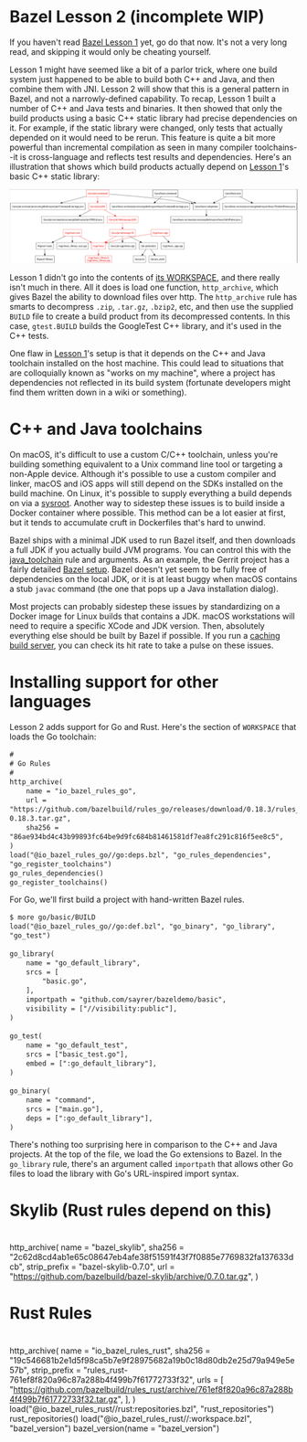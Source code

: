 # Bazel Lesson 2 (incomplete WIP)

If you haven't read [Bazel Lesson 1](https://github.com/sayrer/bazel-lesson-1) yet, go do that now. It's not a very long read, and skipping it would only be cheating yourself.

Lesson 1 might have seemed like a bit of a parlor trick, where one build system just happened to be able to build both C++ and Java, and then combine them with JNI. Lesson 2 will show that this is a general pattern in Bazel, and not a narrowly-defined capability. 
To recap, Lesson 1 built a number of C++ and Java tests and binaries. It then showed that only the build products using a basic C++ static library had precise dependencies on it. For example, if the static library were changed, only tests that actually depended on it would need to be rerun. This feature is quite a bit more powerful than incremental compilation as seen in many compiler toolchains--it is cross-language and reflects test results and dependencies. Here's an illustration that shows which build products actually depend on [Lesson 1](https://github.com/sayrer/bazel-lesson-1)'s basic C++ static library:

![JNI dependency graph](./jni_graphic.png)

Lesson 1 didn't go into the contents of [its WORKSPACE](https://github.com/sayrer/bazel-lesson-1/blob/master/WORKSPACE), and there really isn't much in there. All it does is load one function, `http_archive`, which gives Bazel the ability to download files over http. The `http_archive` rule has smarts to decompress `.zip`, `.tar.gz`, `.bzip2`, etc, and then use the supplied `BUILD` file to create a build product from its decompressed contents. In this case, `gtest.BUILD` builds the GoogleTest C++ library, and it's used in the C++ tests.

One flaw in [Lesson 1](https://github.com/sayrer/bazel-lesson-1)'s setup is that it depends on the C++ and Java toolchain installed on the host machine. This could lead to situations that are colloquially known as "works on my machine", where a project has dependencies not reflected in its build system (fortunate developers might find them written down in a wiki or something).

# C++ and Java toolchains

On macOS, it's difficult to use a custom C/C++ toolchain, unless you're building something equivalent to a Unix command line tool or targeting a non-Apple device. Although it's possible to use a custom compiler and linker, macOS and iOS apps will still depend on the SDKs installed on the build machine. On Linux, it's possible to supply everything a build depends on via a [sysroot](https://stackoverflow.com/questions/39920712/what-is-a-sysroot-exactly-and-how-do-i-create-one). Another way to sidestep these issues is to build inside a Docker container where possible. This method can be a lot easier at first, but it tends to accumulate cruft in Dockerfiles that's hard to unwind.

Bazel ships with a minimal JDK used to run Bazel itself, and then downloads a full JDK if you actually build JVM programs. You can control this with the [java_toolchain](https://docs.bazel.build/versions/master/be/java.html#java_toolchain) rule and arguments. As an example, the Gerrit project has a fairly detailed [Bazel setup](https://gerrit.googlesource.com/gerrit/+/master/Documentation/dev-bazel.txt). Bazel doesn't yet seem to be fully free of dependencies on the local JDK, or it is at least buggy when macOS contains a stub `javac` command (the one that pops up a Java installation dialog).

Most projects can probably sidestep these issues by standardizing on a Docker image for Linux builds that contains a JDK. macOS workstations will need to require a specific XCode and JDK version. Then, absolutely everything else should be built by Bazel if possible. If you run a [caching build server](https://docs.bazel.build/versions/master/remote-caching.html), you can check its hit rate to take a pulse on these issues.

# Installing support for other languages

Lesson 2 adds support for Go and Rust. Here's the section of `WORKSPACE` that loads the Go toolchain:

```
#
# Go Rules
#
http_archive(
    name = "io_bazel_rules_go",
    url = "https://github.com/bazelbuild/rules_go/releases/download/0.18.3/rules_go-0.18.3.tar.gz",
    sha256 = "86ae934bd4c43b99893fc64be9d9fc684b81461581df7ea8fc291c816f5ee8c5",
)
load("@io_bazel_rules_go//go:deps.bzl", "go_rules_dependencies", "go_register_toolchains")
go_rules_dependencies()
go_register_toolchains()
```

For Go, we'll first build a project with hand-written Bazel rules.

```
$ more go/basic/BUILD 
load("@io_bazel_rules_go//go:def.bzl", "go_binary", "go_library", "go_test")

go_library(
    name = "go_default_library",
    srcs = [
        "basic.go",
    ],
    importpath = "github.com/sayrer/bazeldemo/basic",
    visibility = ["//visibility:public"],
)

go_test(
    name = "go_default_test",
    srcs = ["basic_test.go"],
    embed = [":go_default_library"],
)

go_binary(
    name = "command",
    srcs = ["main.go"],
    deps = [":go_default_library"],
)
```

There's nothing too surprising here in comparison to the C++ and Java projects. At the top of the file, we load the Go extensions to Bazel. In the `go_library` rule, there's an argument called `importpath` that allows other Go files to load the library with Go's URL-inspired import syntax.

#
# Skylib (Rust rules depend on this)
#
http_archive(
    name = "bazel_skylib",
    sha256 = "2c62d8cd4ab1e65c08647eb4afe38f51591f43f7f0885e7769832fa137633dcb",
    strip_prefix = "bazel-skylib-0.7.0",
    url = "https://github.com/bazelbuild/bazel-skylib/archive/0.7.0.tar.gz",
)

#
# Rust Rules
#
http_archive(
   name = "io_bazel_rules_rust",
   sha256 = "19c546681b2e1d5f98ca5b7e9f28975682a19b0c18d80db2e25d79a949e5e57b",
   strip_prefix = "rules_rust-761ef8f820a96c87a288b4f499b7f61772733f32",
   urls = [
       "https://github.com/bazelbuild/rules_rust/archive/761ef8f820a96c87a288b4f499b7f61772733f32.tar.gz",
   ],
)
load("@io_bazel_rules_rust//rust:repositories.bzl", "rust_repositories")
rust_repositories()
load("@io_bazel_rules_rust//:workspace.bzl", "bazel_version")
bazel_version(name = "bazel_version")
```